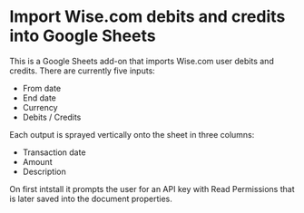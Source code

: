 # Import Wise.com debits and credits into Google Sheets
This is a Google Sheets add-on that imports Wise.com user debits and credits.
There are currently five inputs:
* From date
* End date
* Currency
* Debits / Credits

Each output is sprayed vertically onto the sheet in three columns:
* Transaction date
* Amount
* Description

On first intstall it prompts the user for an API key with Read Permissions that is later saved into the document properties.
